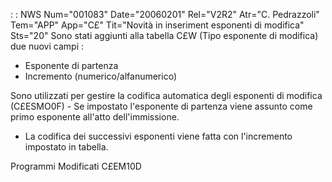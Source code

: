  :  : NWS Num="001083" Date="20060201" Rel="V2R2" Atr="C. Pedrazzoli" Tem="APP" App="C£" Tit="Novità in inseriment esponenti di modifica" Sts="20"
Sono stati aggiunti alla tabella C£W (Tipo esponente di modifica) due nuovi campi : 
- Esponente di partenza
- Incremento (numerico/alfanumerico)

Sono utilizzati per gestire la codifica automatica degli esponenti di modifica (C£ESMO0F) - Se impostato l'esponente di partenza viene assunto come primo esponente all'atto dell'immissione.
- La codifica dei successivi esponenti viene fatta con l'incremento impostato in tabella.

Programmi Modificati
C£EM10D
